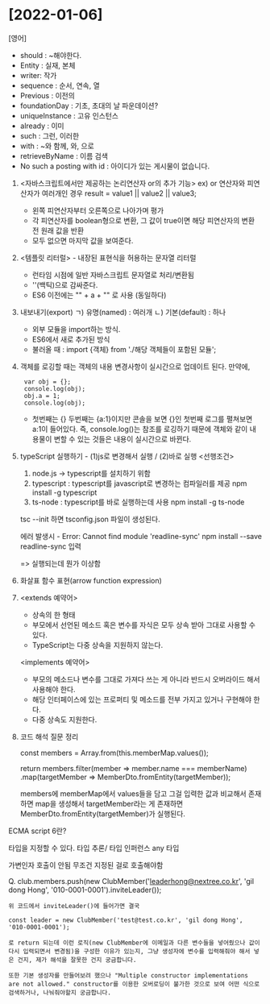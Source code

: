# [2022-01-06]

[영어]
- should : ~해야한다.
- Entity : 실재, 본체
- writer: 작가
- sequence : 순서, 연속, 열
- Previous : 이전의
- foundationDay : 기초, 초대의 날 파운데이션?
- uniqueInstance : 고유 인스턴스
- already : 이미
- such : 그런, 이러한
- with : ~와 함께, 와, 으로
- retrieveByName : 이름 검색
- No such a posting with id : 아이디가 있는 게시물이 없습니다.

1. <자바스크립트에서만 제공하는 논리연산자 or의 추가 기능>
    ex) or 연산자와 피연산자가 여러개인 경우
        result = value1 || value2 || value3;

    - 왼쪽 피연산자부터 오른쪽으로 나아가며 평가
    - 각 피연산자를 boolean형으로 변환, 그 값이 true이면 해당 피연산자의 변환 전 원래 값을 반환
    - 모두 없으면 마지막 값을 보여준다.

2. <템플릿 리터럴> - 내장된 표현식을 허용하는 문자열 리터럴
    - 런타임 시점에 일반 자바스크립트 문자열로 처리/변환됨
    - ''(백틱)으로 감싸준다.
    - ES6 이전에는 "" + a + "" 로 사용 (동일하다)

3. 내보내기(export)
    ㄱ) 유명(named) : 여러개 
    ㄴ) 기본(default) : 하나

    - 외부 모듈을 import하는 방식.
    - ES6에서 새로 추가된 방식
    - 불러올 때 : import {객체} from './해당 객체들이 포함된 모듈';

4. 객체를 로깅할 때는 객체의 내용 변경사항이 실시간으로 업데이트 된다.
    만약에, 

        var obj = {};
        console.log(obj);
        obj.a = 1;
        console.log(obj);

    - 첫번째는 {} 두번째는 {a:1}이지만 콘솔을 보면 {}인 첫번째 로그를 펼쳐보면 a:1이 들어있다. 즉, console.log()는 참조를 로깅하기 때문에 객체와 같이 내용물이 변할 수 있는 것들은 내용이 실시간으로 바뀐다.

5. typeScript 실행하기 - (1)js로 변경해서 실행 / (2)바로 실행
    <선행조건>
    1) node.js -> typescript를 설치하기 위함
    2) typescript : typescript를 javascript로 변경하는 컴파일러를 제공
        npm install -g typescript
    3) ts-node : typescript를 바로 실행하는데 사용
        npm install -g ts-node

    tsc --init 하면 tsconfig.json 파일이 생성된다.

    에러 발생시 - Error: Cannot find module 'readline-sync'
        npm install --save readline-sync 입력

    => 실행되는데 뭔가 이상함

6. 화살표 함수 표현(arrow function expression)

7. <extends 예약어>
    - 상속의 한 형태
    - 부모에서 선언된 메소드 혹은 변수를 자식은 모두 상속 받아 그대로 사용할 수 있다.
    - TypeScript는 다중 상속을 지원하지 않는다.

    <implements 예약어>
    - 부모의 메소드나 변수를 그대로 가져다 쓰는 게 아니라 반드시 오버라이드 해서 사용해야 한다.
    - 해당 인터페이스에 있는 프로퍼티 및 메소드를 전부 가지고 있거나 구현해야 한다.
    - 다중 상속도 지원한다.

8. 코드 해석 질문 정리

    const members = Array.from(this.memberMap.values());

    return members.filter(member => member.name === memberName)
            .map(targetMember => MemberDto.fromEntity(targetMember));

    members에 memberMap에서 values들을 담고
    그걸 입력한 값과 비교해서 존재하면
    map을 생성해서
    targetMember라는 게 존재하면 MemberDto.fromEntity(targetMember)가 실행된다.


ECMA script 6란?

타입을 지정할 수 있다.
타입 추론/ 타입 인퍼런스
any 타입

가변인자 호출이 안됨 무조건 지정된 걸로 호출해야함

Q. 
    club.members.push(new ClubMember('leaderhong@nextree.co.kr', 'gil dong Hong', '010-0001-0001').inviteLeader()); 
    
    위 코드에서 inviteLeader()에 들어가면 결국 
    
    const leader = new ClubMember('test@test.co.kr', 'gil dong Hong', '010-0001-0001'); 
    
    로 return 되는데 이런 로직(new ClubMember에 이메일과 다른 변수들을 넣어줬으나 값이 다시 입력되면서 변경됨)을 구성한 이유가 있는지, 그냥 생성자에 변수를 입력해줘야 해서 넣은 건지, 제가 해석을 잘못한 건지 궁금합니다.

    또한 기본 생성자를 만들어보려 했으나 "Multiple constructor implementations are not allowed." constructor를 이용한 오버로딩이 불가한 것으로 보여 어떤 식으로 검색하거나, 나눠줘야할지 궁금합니다.


